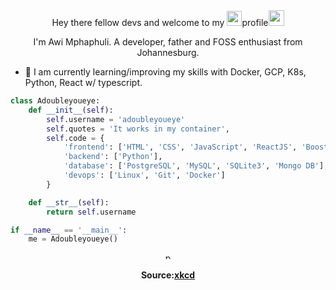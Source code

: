 <div align="center">
Hey there fellow devs and welcome to my <img src="https://img.icons8.com/color/96/000000/github--v1.png" height="24"/>profile<img src="https://media.giphy.com/media/hvRJCLFzcasrR4ia7z/giphy.gif" width="25px">

I'm Awi Mphaphuli. A developer, father and FOSS enthusiast from Johannesburg.
</div>

- 🧠 I am currently learning/improving my skills with Docker, GCP, K8s, Python, React w/ typescript.

```python
class Adoubleyoueye:
    def __init__(self):
        self.username = 'adoubleyoueye'
        self.quotes = 'It works in my container',
        self.code = {
            'frontend': ['HTML', 'CSS', 'JavaScript', 'ReactJS', 'Boostrap'],
            'backend': ['Python'],
            'database': ['PostgreSQL', 'MySQL', 'SQLite3', 'Mongo DB'],
            'devops': ['Linux', 'Git', 'Docker']
        }

    def __str__(self):
        return self.username

if __name__ == '__main__':
    me = Adoubleyoueye()
```

<div align="center">
<figure><img src="https://imgs.xkcd.com/comics/python.png" alt="python" style="width:10px"><figcaption><b><br>Source:<a href="https://xkcd.com/353/">xkcd</a></b></figcaption></figure>
</div>
